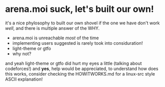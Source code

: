 # arena.moi suck, let's built our own!

it's a nice phylosophy to built our own shovel if the one we have don't work *well*, and there is multiple answer of the WHY.

- arena.moi is unreachable *most* of the time
- implementing users suggested is rarely took into considuration!
- light-theme or gtfo
- why not?

and yeah light-theme or gtfo did hurt my eyes a little (talking about codeforces!) and **yes**, help would be appreciated, to understand how does this works, consider checking the HOWITWORKS.md for a linux-src style ASCII explanation!
